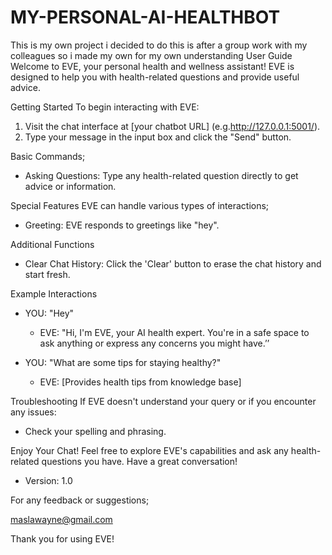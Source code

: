 # MY-PERSONAL-AI-HEALTHBOT
This is my own project i decided to do this is after a group work with my colleagues so i made my own for my own understanding
User Guide
Welcome to EVE, your personal health and wellness assistant! EVE is designed to help you with health-related questions and provide useful advice.

Getting Started
To begin interacting with EVE:
1. Visit the chat interface at [your chatbot URL] (e.g.http://127.0.0.1:5001/).
2. Type your message in the input box and click the "Send" button.

Basic Commands;
- Asking Questions: Type any health-related question directly to get advice or information.

Special Features
EVE can handle various types of interactions;
- Greeting: EVE responds to greetings like "hey".

Additional Functions
- Clear Chat History: Click the 'Clear' button to erase the chat history and start fresh.

Example Interactions
- YOU: "Hey"
  - EVE: "Hi, I'm EVE, your AI health expert. You're in a safe space to ask anything or express any concerns you might have.’’

- YOU: "What are some tips for staying healthy?"
  - EVE: [Provides health tips from knowledge base]

Troubleshooting
If EVE doesn't understand your query or if you encounter any issues:
- Check your spelling and phrasing.

Enjoy Your Chat!
Feel free to explore EVE's capabilities and ask any health-related questions you have. Have a great conversation!

- Version: 1.0

For any feedback or suggestions;

maslawayne@gmail.com

Thank you for using EVE!

 
